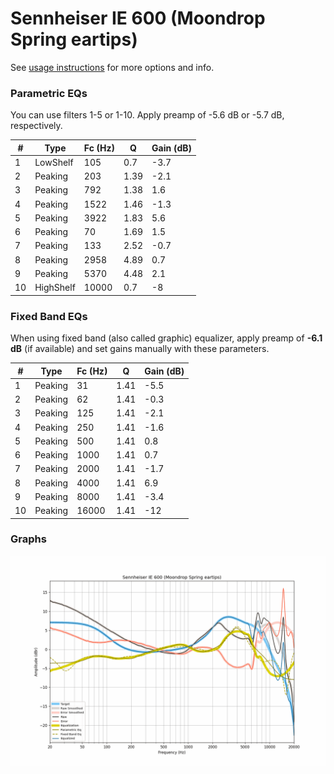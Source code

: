 # Sennheiser IE 600 (Moondrop Spring eartips)
See [usage instructions](https://github.com/jaakkopasanen/AutoEq#usage) for more options and info.

### Parametric EQs
You can use filters 1-5 or 1-10. Apply preamp of -5.6 dB or -5.7 dB, respectively.

|   # | Type      |   Fc (Hz) |    Q |   Gain (dB) |
|-----|-----------|-----------|------|-------------|
|   1 | LowShelf  |       105 | 0.7  |        -3.7 |
|   2 | Peaking   |       203 | 1.39 |        -2.1 |
|   3 | Peaking   |       792 | 1.38 |         1.6 |
|   4 | Peaking   |      1522 | 1.46 |        -1.3 |
|   5 | Peaking   |      3922 | 1.83 |         5.6 |
|   6 | Peaking   |        70 | 1.69 |         1.5 |
|   7 | Peaking   |       133 | 2.52 |        -0.7 |
|   8 | Peaking   |      2958 | 4.89 |         0.7 |
|   9 | Peaking   |      5370 | 4.48 |         2.1 |
|  10 | HighShelf |     10000 | 0.7  |        -8   |

### Fixed Band EQs
When using fixed band (also called graphic) equalizer, apply preamp of **-6.1 dB** (if available) and set gains manually with these parameters.

|   # | Type    |   Fc (Hz) |    Q |   Gain (dB) |
|-----|---------|-----------|------|-------------|
|   1 | Peaking |        31 | 1.41 |        -5.5 |
|   2 | Peaking |        62 | 1.41 |        -0.3 |
|   3 | Peaking |       125 | 1.41 |        -2.1 |
|   4 | Peaking |       250 | 1.41 |        -1.6 |
|   5 | Peaking |       500 | 1.41 |         0.8 |
|   6 | Peaking |      1000 | 1.41 |         0.7 |
|   7 | Peaking |      2000 | 1.41 |        -1.7 |
|   8 | Peaking |      4000 | 1.41 |         6.9 |
|   9 | Peaking |      8000 | 1.41 |        -3.4 |
|  10 | Peaking |     16000 | 1.41 |       -12   |

### Graphs
![](./Sennheiser%20IE%20600%20(Moondrop%20Spring%20eartips).png)
